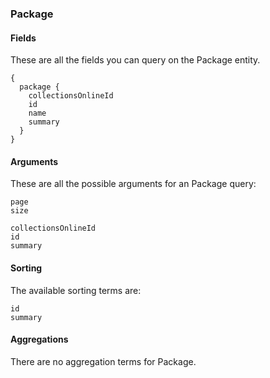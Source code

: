 ### Package

#### Fields
These are all the fields you can query on the Package entity. 
```
{
  package {
    collectionsOnlineId
    id
    name
    summary
  }
}
```
#### Arguments
These are all the possible arguments for an Package query:
```
page
size

collectionsOnlineId
id
summary
```

#### Sorting
The available sorting terms are:
```
id
summary
```
#### Aggregations
There are no aggregation terms for Package.
